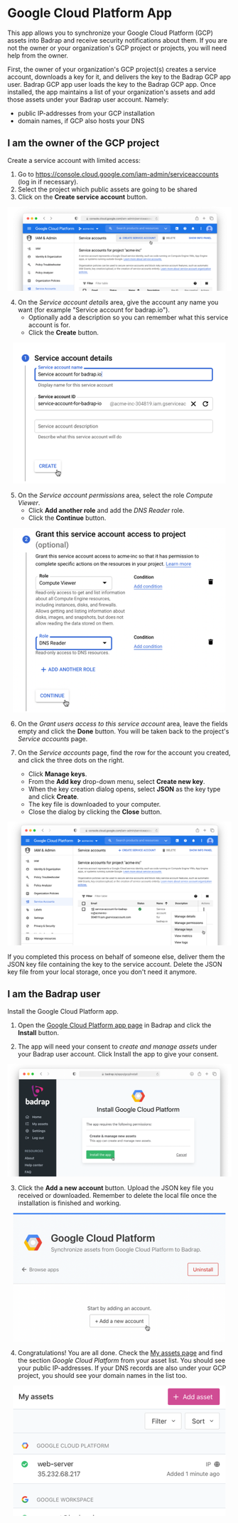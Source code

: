 # Google Cloud Platform App

This app allows you to synchronize your Google Cloud Platform (GCP) assets into Badrap and receive security notifications about them. If you are not the owner or your organization's GCP project or projects, you will need help from the owner.

First, the owner of your organization's GCP project(s) creates a service account, downloads a key for it, and delivers the key to the Badrap GCP app user. Badrap GCP app user loads the key to the Badrap GCP app. Once installed, the app maintains a list of your organization's assets and add those assets under your Badrap user account. Namely:

- public IP-addresses from your GCP installation
- domain names, if GCP also hosts your DNS

## I am the owner of the GCP project

Create a service account with limited access:

1. Go to <https://console.cloud.google.com/iam-admin/serviceaccounts> (log in if necessary).
2. Select the project which public assets are going to be shared
3. Click on the **Create service account** button.

<div style="text-align: center;">
   <img src="./gcp-10-create-service-account.png" />
</div>

4. On the _Service account details_ area, give the account any name you want (for example "Service account for badrap.io").
   - Optionally add a description so you can remember what this service account is for.
   - Click the **Create** button.

<div style="text-align: center;">
   <img src="./gcp-20-describe-create.png" style="max-width: 95%; width: 480px;" />
</div>

5. On the _Service account permissions_ area, select the role _Compute Viewer_.
   - Click **Add another role** and add the _DNS Reader_ role.
   - Click the **Continue** button.

<div style="text-align: center;">
   <img src="./gcp-30-grant-roles.png" style="max-width: 95%; width: 480px;" />
</div>

6. On the _Grant users access to this service account_ area, leave the fields empty and click the **Done** button. You will be taken back to the project's _Service accounts_ page.

7. On the _Service accounts_ page, find the row for the account you created, and click the three dots on the right.
   - Click **Manage keys**.
   - From the **Add key** drop-down menu, select **Create new key**.
   - When the key creation dialog opens, select **JSON** as the key type and click **Create**.
   - The key file is downloaded to your computer.
   - Close the dialog by clicking the **Close** button.

<div style="text-align: center;">
   <img src="./gcp-40-create-key.png" />
</div>

If you completed this process on behalf of someone else, deliver them the JSON key file containing the key to the service account. Delete the JSON key file from your local storage, once you don't need it anymore.

## I am the Badrap user

Install the Google Cloud Platform app.

1. Open the [Google Cloud Platform app page](https://badrap.io/apps/gcp) in Badrap and click the **Install** button.

2. The app will need your consent to _create and manage assets_ under your Badrap user account. Click Install the app to give your consent.

<div style="text-align: center;">
   <img src="./gcp-50-permissions.png" />
</div>

3. Click the **Add a new account** button. Upload the JSON key file you received or downloaded. Remember to delete the local file once the installation is finished and working.

<div style="text-align: center;">
   <img src="./gcp-60-add-account.png" style="max-width: 95%; width: 480px;" />
</div>

4. Congratulations! You are all done. Check the [My assets page](https://badrap.io/assets) and find the section _Google Cloud Platform_ from your asset list. You should see your public IP-addresses. If your DNS records are also under your GCP project, you should see your domain names in the list too.

<div style="text-align: center;">
   <img src="./gcp-70-my-assets.png" style="max-width: 95%; width: 480px;" />
</div>
